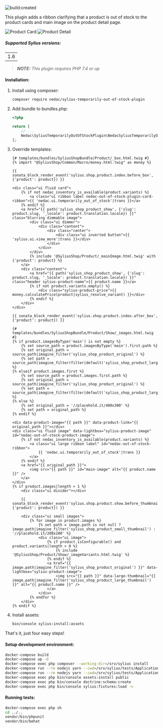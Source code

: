 <div class="repo-badge inline-block vertical-align">
    <a id="status-image-popup" title="Latest push build on default branch: created" name="status-images" class="pointer open-popup">
        <img src="https://travis-ci.com/nedac-sorbo/SyliusTemporarilyOutOfStockPlugin.svg?branch=master" alt="build:created">
    </a>
</div>

This plugin adds a ribbon clarifying that a product is out of stock to the product cards and main image on the product detail page.

![Product Card](product_card.png)
![Product Detail](product_detail.png)

##### Supported Sylius versions:
<table>
    <tr><td>1.6</td></tr>
</table>


> **_NOTE:_** *This plugin requires PHP 7.4 or up*

#### Installation:

1. Install using composer:
    ```bash
    composer require nedac/sylius-temporarily-out-of-stock-plugin
    ```
2. Add bundle to bundles.php:
    ```php
    <?php

    return [
        // ...
        Nedac\SyliusTemporarilyOutOfStockPlugin\NedacSyliusTemporarilyOutOfStockPlugin::class => ['all' => true],
    ];
    ```
3. Override templates:
    ```twig
    {# templates/bundles/SyliusShopBundle/Product/_box.html.twig #}
    {% import "@SyliusShop/Common/Macro/money.html.twig" as money %}
    
    {{ sonata_block_render_event('sylius.shop.product.index.before_box', {'product': product}) }}
    
    <div class="ui fluid card">
        {% if not nedac_inventory_is_available(product.variants) %}
            <a class="ui ribbon label nedac-out-of-stock-plugin-card-ribbon">{{ 'nedac.ui.temporarily_out_of_stock'|trans }}</a>
        {% endif %}
        <a href="{{ path('sylius_shop_product_show', {'slug': product.slug, '_locale': product.translation.locale}) }}" class="blurring dimmable image">
            <div class="ui dimmer">
                <div class="content">
                    <div class="center">
                        <div class="ui inverted button">{{ 'sylius.ui.view_more'|trans }}</div>
                    </div>
                </div>
            </div>
            {% include '@SyliusShop/Product/_mainImage.html.twig' with {'product': product} %}
        </a>
        <div class="content">
            <a href="{{ path('sylius_shop_product_show', {'slug': product.slug, '_locale': product.translation.locale}) }}" class="header sylius-product-name">{{ product.name }}</a>
            {% if not product.variants.empty() %}
                <div class="sylius-product-price">{{ money.calculatePrice(product|sylius_resolve_variant) }}</div>
            {% endif %}
        </div>
    </div>
    
    {{ sonata_block_render_event('sylius.shop.product.index.after_box', {'product': product}) }}
    ```
    ```twig
    {# templates/bundles/SyliusShopBundle/Product/Show/_images.html.twig #}
    {% if product.imagesByType('main') is not empty %}
        {% set source_path = product.imagesByType('main').first.path %}
        {% set original_path = source_path|imagine_filter('sylius_shop_product_original') %}
        {% set path = source_path|imagine_filter(filter|default('sylius_shop_product_large_thumbnail')) %}
    {% elseif product.images.first %}
        {% set source_path = product.images.first.path %}
        {% set original_path = source_path|imagine_filter('sylius_shop_product_original') %}
        {% set path = source_path|imagine_filter(filter|default('sylius_shop_product_large_thumbnail')) %}
    {% else %}
        {% set original_path = '//placehold.it/400x300' %}
        {% set path = original_path %}
    {% endif %}
    
    <div data-product-image="{{ path }}" data-product-link="{{ original_path }}"></div>
    <div class="ui fluid image" data-lightbox="sylius-product-image" id="nedac-out-of-stock-product-image">
        {% if not nedac_inventory_is_available(product.variants) %}
            <a class="ui large ribbon label" id="nedac-out-of-stock-ribbon">
                {{ 'nedac.ui.temporarily_out_of_stock'|trans }}
            </a>
        {% endif %}
        <a href="{{ original_path }}">
            <img src="{{ path }}" id="main-image" alt="{{ product.name }}" />
        </a>
    </div>
    {% if product.images|length > 1 %}
        <div class="ui divider"></div>
    
        {{ sonata_block_render_event('sylius.shop.product.show.before_thumbnails', {'product': product}) }}
    
        <div class="ui small images">
            {% for image in product.images %}
                {% set path = image.path is not null ? image.path|imagine_filter('sylius_shop_product_small_thumbnail') : '//placehold.it/200x200' %}
                <div class="ui image">
                    {% if product.isConfigurable() and product.variants|length > 0 %}
                        {% include '@SyliusShop/Product/Show/_imageVariants.html.twig' %}
                    {% endif %}
                    <a href="{{ image.path|imagine_filter('sylius_shop_product_original') }}" data-lightbox="sylius-product-image">
                        <img src="{{ path }}" data-large-thumbnail="{{ image.path|imagine_filter('sylius_shop_product_large_thumbnail') }}" alt="{{ product.name }}" />
                    </a>
                </div>
            {% endfor %}
        </div>
    {% endif %}
    ```
4. Install assets:
    ```bash
    bin/console sylius:install:assets
    ```

That's it, just four easy steps!

#### Setup development environment:
```bash
docker-compose build
docker-compose up -d
docker-compose exec php composer --working-dir=/srv/sylius install
docker-compose run --rm nodejs yarn --cwd=/srv/sylius/tests/Application install
docker-compose run --rm nodejs yarn --cwd=/srv/sylius/tests/Application build
docker-compose exec php bin/console assets:install public
docker-compose exec php bin/console doctrine:schema:create
docker-compose exec php bin/console sylius:fixtures:load -n
```
#### Running tests:
```bash
docker-compose exec php sh
cd ../..
vendor/bin/phpunit
vendor/bin/behat
```
